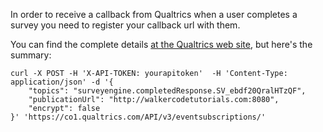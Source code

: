 In order to receive a callback from Qualtrics when a user completes a survey you need to register your callback url with them.

You can find the complete details [at the Qualtrics web site](https://api.qualtrics.com/docs/listen-to-and-retrieve-responses-in-real-time), but here's the summary:

```
curl -X POST -H 'X-API-TOKEN: yourapitoken'  -H 'Content-Type: application/json' -d '{
    "topics": "surveyengine.completedResponse.SV_ebdf20QralHTzQF",
    "publicationUrl": "http://walkercodetutorials.com:8080",
    "encrypt": false
}' 'https://co1.qualtrics.com/API/v3/eventsubscriptions/'
```